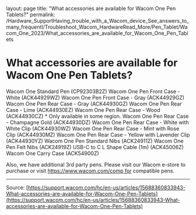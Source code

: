 layout: page
title: "What accessories are available for Wacom One Pen Tablets?"
permalink: /Hardware_SupportHaving_trouble_with_a_Wacom_device_See_answers_to_many_frequentl/Troubleshoot_Wacom_HardwareRead_More/Pen_Tablet/Wacom_One_2023/What_accessories_are_available_for_Wacom_One_Pen_Tablets

# What accessories are available for Wacom One Pen Tablets?

Wacom One Standard Pen (CP92303B2Z)
Wacom One Pen Front Case - White (ACK44929WZ)
Wacom One Pen Front Case - Gray (ACK44929GZ)
Wacom One Pen Rear Case - Gray (ACK44930GZ)
Wacom One Pen Rear Case - Lime (ACK44930EZ)
Wacom One Pen Rear Case - Wood (ACK44930CZ) * Only available in some region.
Wacom One Pen Rear Case - Champagne Gold (ACK44930DZ)
Wacom One Pen Rear Case - White with White Clip (ACK44930WZ)
Wacom One Pen Rear Case - Mint with Rose Clip (ACK44930MZ)
Wacom One Pen Rear Case - Yellow with Lavender Clip (ACK44930YZ)
Wacom One Pen Standard Nibs (ACK24911Z)
Wacom One Pen Felt Nibs (ACK24919Z)
USB-C to C L Shape Cable (1m) (ACK45006Z)
Wacom One Carry Case (ACK54900Z)



Also, we have additional 3rd party pens. Please visit our Wacom e-store to purchase or visit https://www.wacom.com/comp for compatible pens.

---
Source: [https://support.wacom.com/hc/en-us/articles/15688360833943-What-accessories-are-available-for-Wacom-One-Pen-Tablets](https://support.wacom.com/hc/en-us/articles/15688360833943-What-accessories-are-available-for-Wacom-One-Pen-Tablets)

